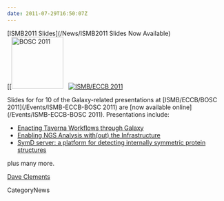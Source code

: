 ```yaml
---
date: 2011-07-29T16:50:07Z
---
```

<div class='newsItemHeader'>[ISMB2011 Slides](/News/ISMB2011 Slides Now Available)</div>

<div class='right'>[[<a href='/Events/ISMB-ECCB-BOSC 2011'><img src='/Images/Logos/BOSC_logo.png' alt='BOSC 2011' width="120" /></a>&nbsp;&nbsp;&nbsp;<a href='/Events/ISMB-ECCB-BOSC 2011'><img src='/Events/ISMB2011Logo80.png' alt='ISMB/ECCB 2011' /></a></div>

Slides for for 10 of the Galaxy-related presentations at [ISMB/ECCB/BOSC 2011](/Events/ISMB-ECCB-BOSC 2011) are [now available online](/Events/ISMB-ECCB-BOSC 2011).  Presentations include:

* [Enacting Taverna Workflows through Galaxy](ATTACHMENT_URLDocuments/Presentations/ISMB2011_TavernaInGalaxy.pdf)
* [Enabling NGS Analysis with(out) the Infrastructure](ATTACHMENT_URLDocuments/Presentations/BOSC2011_Cloud.pdf)
* [SymD server: a platform for detecting internally symmetric protein structures](ATTACHMENT_URLDocuments/Posters/ISMB2011_SymD.pdf)
 
plus many more.

[Dave Clements](/DaveClements)


CategoryNews
